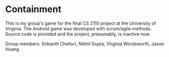 # Containment

This is my group's game for the final CS 2110 project at the University of Virginia. The Android game was developed with scrum/agile methods. Source code is provided and the project, presumably, is inactive now.

Group members: Srikanth Chelluri, Nikhil Gupta, Virginia Wordsworth, Jason Huang

